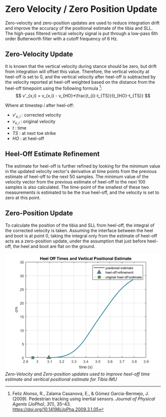 # Zero Velocity / Zero Position Update

Zero-velocity and zero-position updates are used to reduce integration drift and improve the accuracy of the positional estimate of the tibia and SLL.
The high-pass filtered vertical velocity signal is put through a low-pass 6th order Butterworth filter with a cutoff frequency of 6 Hz. 

## Zero-Velocity Update
It is known that the vertical velocity during stance should be zero, but drift from integration will offset this value. 
Therefore, the vertical velocity at heel-off is set to 0, and the vertical velocity after heel-off is subtracted by the velocity reported at heel-off weighted based on the distance from the heel-off timepoint using the following formula [^5]:
$$
v'_{x,i} = v_{x,i} - v_{HO}*\frac{t_{i}-t_{TS}}{t_{HO}-t_{TS}}
$$
[^5]: Feliz Alonso, R., Zalama Casanova, E., & Gómez García-Bermejo, J. (2009). Pedestrian tracking using inertial sensors. *Journal of Physical Agents (JoPha)*, *3*(1), 35–43. https://doi.org/10.14198/JoPha.2009.3.1.05



Where at timestep $i$ after heel-off:
*  $v'_{x,i}$ : corrected velocity
*  $v_{x,i}$ : original velocity
*  $t$ : time
*  $TS$ : at next toe strike
*  $HO$ : at heel-off

## Heel-Off Estimate Refinement
The estimate for heel-off is further refined by looking for the minimum value in the updated velocity vector's derivative at time points from the previous estimate of heel-off to the next 50 samples. 
The minimum value of the velocity vector from the previous estimate of heel-off to the next 100 samples is also calculated.
The time-point of the smallest of these two measurements is estimated to be the true heel-off, and the velocity is set to zero at this point. 

## Zero-Position Update
To calculate the position of the tibia and SLL from heel-off, the integral of the corrected velocity is taken. 
Assuming the interface between the heel and boot is at point 0, taking the integral only from the estimate of heel-off acts as a zero-position update, under the assumption that just before heel-off, the heel and boot are flat on the ground. 

![ZVUZVP](./figs/S3C0T1R_ZVUZVP.png)*Zero-Velocity and Zero-position updates used to improve heel-off time estimate and veritical positional estimate for Tibia IMU*

